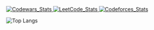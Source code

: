 
<a href="https://www.codewars.com/users/Robot_chicken">
<img src="https://www.codewars.com/users/Robot_chicken/badges/large" alt="Codewars_Stats" />
</a>
<a href="https://leetcode.com/Robot_chicken/">
<img src="https://leetcode.card.workers.dev/Robot_chicken?theme=dark&font=baloo&extension=null" alt="LeetCode_Stats" />
</a>
<a href="https://codeforces.com/profile/Robot_chicken">
<img src="https://codeforces-readme-stats.vercel.app/api/card?username=Robot_chicken&theme=dark&disable_animations=true&show_icons=false&force_username=false" alt="Codeforces_Stats" /> 
</a>

![Top Langs](https://github-readme-stats.vercel.app/api/top-langs/?username=Robot634&layout=compact)
